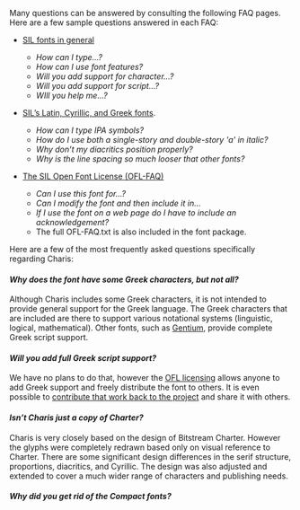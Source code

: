 
Many questions can be answered by consulting the following FAQ pages. Here are a few sample questions answered in each FAQ:

- [SIL fonts in general](https://software.sil.org/fonts/faq)
    - *How can I type...?*
    - *How can I use font features?*
    - *Will you add support for character...?*
    - *Will you add support for script...?*
    - *WIll you help me...?*

- [SIL’s Latin, Cyrillic, and Greek fonts](https://software.sil.org/lcgfonts/faq).
    - *How can I type IPA symbols?*
    - *How do I use both a single-story and double-story 'a' in italic?*
    - *Why don’t my diacritics position properly?*
    - *Why is the line spacing so much looser that other fonts?*

- [The SIL Open Font License (OFL-FAQ)](https://openfontlicense.org/ofl-faq)
    - *Can I use this font for...?*
    - *Can I modify the font and then include it in...*
    - *If I use the font on a web page do I have to include an acknowledgement?*
    - The full OFL-FAQ.txt is also included in the font package.

Here are a few of the most frequently asked questions specifically regarding Charis:

#### *Why does the font have some Greek characters, but not all?*

Although Charis includes some Greek characters, it is not intended to provide general support for the Greek language. The Greek characters that are included are there to support various notational systems (linguistic, logical, mathematical). Other fonts, such as [Gentium](https://software.sil.org/gentium), provide complete Greek script support. 

#### *Will you add full Greek script support?*

We have no plans to do that, however the [OFL licensing](https://openfontlicense.org_web) allows anyone to add Greek support and freely distribute the font to others. It is even possible to [contribute that work back to the project](developer) and share it with others.

#### *Isn’t Charis just a copy of Charter?*

Charis is very closely based on the design of Bitstream Charter. However the glyphs were completely redrawn based only on visual reference to Charter. There are some significant design differences in the serif structure, proportions, diacritics, and Cyrillic. The design was also adjusted and extended to cover a much wider range of characters and publishing needs.

#### *Why did you get rid of the Compact fonts?*


